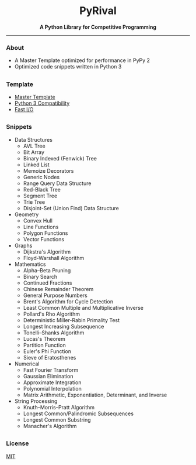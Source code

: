 <h1 align="center">PyRival</h1>
<div align="center">
  <strong>A Python Library for Competitive Programming</strong>
</div>

---

### About
- A Master Template optimized for performance in PyPy 2
- Optimized code snippets written in Python 3

##

### Template
- [Master Template](template/template.py)
- [Python 3 Compatibility](template/py3k.py)
- [Fast I/O](template/sync_with_stdio.py)

##

### Snippets
- Data Structures
  - AVL Tree
  - Bit Array
  - Binary Indexed (Fenwick) Tree
  - Linked List
  - Memoize Decorators
  - Generic Nodes
  - Range Query Data Structure
  - Red-Black Tree
  - Segment Tree
  - Trie Tree
  - Disjoint-Set (Union Find) Data Structure
- Geometry
  - Convex Hull
  - Line Functions
  - Polygon Functions
  - Vector Functions
- Graphs
  - Dijkstra's Algorithm
  - Floyd-Warshall Algorithm
- Mathematics
  - Alpha–Beta Pruning
  - Binary Search
  - Continued Fractions
  - Chinese Remainder Theorem
  - General Purpose Numbers
  - Brent's Algorithm for Cycle Detection
  - Least Common Multiple and Multiplicative Inverse
  - Pollard's Rho Algorithm
  - Deterministic Miller-Rabin Primality Test
  - Longest Increasing Subsequence
  - Tonelli–Shanks Algorithm
  - Lucas's Theorem
  - Partition Function
  - Euler's Phi Function
  - Sieve of Eratosthenes
- Numerical
  - Fast Fourier Transform
  - Gaussian Elimination
  - Approximate Integration
  - Polynomial Interpolation
  - Matrix Arithmetic, Exponentiation, Determinant, and Inverse
- String Processing
  - Knuth–Morris–Pratt Algorithm
  - Longest Common/Palindromic Subsequences
  - Longest Common Substring
  - Manacher's Algorithm

##

### License
[MIT](LICENSE)
